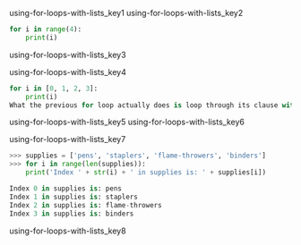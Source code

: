 using-for-loops-with-lists_key1
using-for-loops-with-lists_key2


```python
for i in range(4):
    print(i)
```
using-for-loops-with-lists_key3



using-for-loops-with-lists_key4


```python
for i in [0, 1, 2, 3]:
    print(i)
What the previous for loop actually does is loop through its clause with the variable i set to a successive value in the [0, 1, 2, 3] list in each iteration.
```

using-for-loops-with-lists_key5
using-for-loops-with-lists_key6


using-for-loops-with-lists_key7


```python
>>> supplies = ['pens', 'staplers', 'flame-throwers', 'binders']
>>> for i in range(len(supplies)):
    print('Index ' + str(i) + ' in supplies is: ' + supplies[i])

Index 0 in supplies is: pens
Index 1 in supplies is: staplers
Index 2 in supplies is: flame-throwers
Index 3 in supplies is: binders
```
using-for-loops-with-lists_key8
